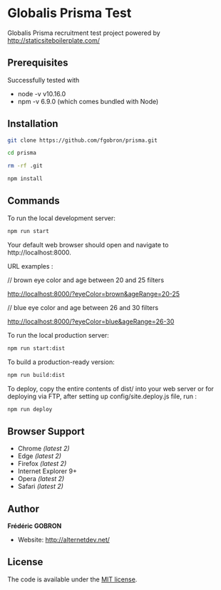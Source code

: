 # Globalis Prisma Test
Globalis Prisma recruitment test project powered by http://staticsiteboilerplate.com/

## Prerequisites
Successfully tested with

* node -v v10.16.0
* npm -v 6.9.0 (which comes bundled with Node)

## Installation

```bash
git clone https://github.com/fgobron/prisma.git
 ```

 ```bash
cd prisma
 ```

 ```bash
rm -rf .git
 ```

 ```bash
npm install
 ```

 ## Commands

 To run the local development server:
```bash
npm run start
 ```
Your default web browser should open and navigate to http://localhost:8000.

URL examples :

// brown eye color and age between 20 and 25 filters

<http://localhost:8000/?eyeColor=brown&ageRange=20-25>

// blue eye color and age between 26 and 30 filters

<http://localhost:8000/?eyeColor=blue&ageRange=26-30>



To run the local production server:
```bash
npm run start:dist
 ```

 To build a production-ready version:
 ```bash
npm run build:dist
 ```

To deploy, copy the entire contents of dist/ into your web server or for deploying via FTP,
after setting up config/site.deploy.js file, run :

 ```bash
npm run deploy
 ```
## Browser Support

* Chrome _\(latest 2\)_
* Edge _\(latest 2\)_
* Firefox _\(latest 2\)_
* Internet Explorer 9+
* Opera _\(latest 2\)_
* Safari _\(latest 2\)_

## Author

**Frédéric GOBRON**

-   Website: <http://alternetdev.net/>

## License

The code is available under the [MIT license](LICENSE).
